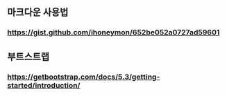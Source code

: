 ## 마크다운 사용법 
### <https://gist.github.com/ihoneymon/652be052a0727ad59601>

## 부트스트랩
### <https://getbootstrap.com/docs/5.3/getting-started/introduction/>
